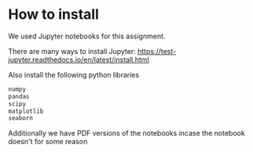 # How to install

We used Jupyter notebooks for this assignment.

There are many ways to install Jupyter: https://test-jupyter.readthedocs.io/en/latest/install.html

Also install the following python libraries

```sh
numpy
pandas
scipy
matplotlib
seaborn
```

Additionally we have PDF versions of the notebooks incase the notebook doesn't for some reason